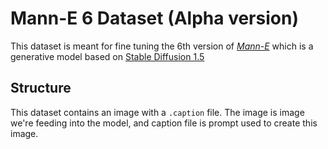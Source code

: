 # Mann-E 6 Dataset (Alpha version)

This dataset is meant for fine tuning the 6th version of [_Mann-E_](https://manne.ir) which is a generative model based on [Stable Diffusion 1.5](https://huggingface.co/runwayml/stable-diffusion-v1-5)

## Structure

This dataset contains an image with a `.caption` file. The image is image we're feeding into the model, and caption file is prompt used to create this image.